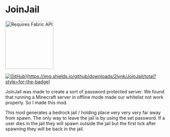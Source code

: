 # JoinJail

<a href="https://modrinth.com/mod/fabric-api">
<img width="150" src="https://raw.githubusercontent.com/kerudion/chunksfadein/main/readme-assets/req_fabric.png" alt="Requires Fabric API">
</a>

[![GitHub](https://img.shields.io/github/downloads/kerudion/chunksfadein/total?color=lightgrey&logo=github&style=for-the-badge)](https://github.com/kerudion/chunksfadein/releases)](https://img.shields.io/github/downloads/2lynk/JoinJail/total?style=for-the-badge)

JoinJail was made to create a sort of password protected server. We found that running a Minecraft server in offline mode made our whitelist not work properly. So I made this mod.

This mod generates a bedrock jail / holding place very very very far away from spawn. The only way to leave the jail is by using the set password. If a user dies in the jail they will spawn outside the jail but the first tick after spawning they will be back in the jail.
